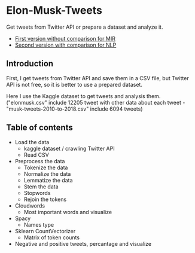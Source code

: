 # Elon-Musk-Tweets

Get tweets from Twitter API or prepare a dataset and analyze it.

- [First version without comparison for MIR](https://github.com/saaz742/elon-musk-tweets/blob/main/elon_musk_tweets.ipynb)
- [Second version with comparison for NLP](https://github.com/saaz742/elon-musk-tweets/blob/main/elon_musk_tweets_v2.ipynb)
    
## Introduction

First, I get tweets from Twitter API and save them in a CSV file, but Twitter API is not free, so it is better to use a prepared dataset.

Here I use the Kaggle dataset to get tweets and analysis them. ("elonmusk.csv" include 12205 tweet with other data about each tweet - "musk-tweets-2010-to-2018.csv" include 6094 tweets)

## Table of contents
- Load the data
    - kaggle dataset / crawling Twitter API
    - Read CSV
- Preprocess the data
  - Tokenize the data
  - Normalize the data
  - Lemmatize the data
  - Stem the data
  - Stopwords
  - Rejoin the tokens
- Cloudwords 
    - Most important words and visualize
- Spacy 
    - Names type
- Sklearn CountVectorizer 
    - Matrix of token counts
- Negative and positive tweets, percantage and visualize

